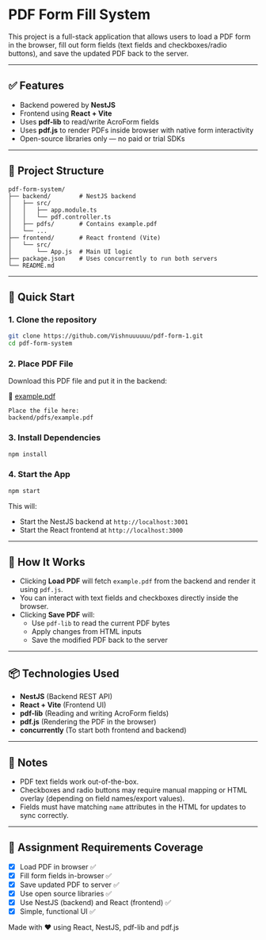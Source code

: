 # PDF Form Fill System

This project is a full-stack application that allows users to load a PDF form in the browser, fill out form fields (text fields and checkboxes/radio buttons), and save the updated PDF back to the server.

---

## ✅ Features

* Backend powered by **NestJS**
* Frontend using **React + Vite**
* Uses **pdf-lib** to read/write AcroForm fields
* Uses **pdf.js** to render PDFs inside browser with native form interactivity
* Open-source libraries only — no paid or trial SDKs

---

## 📁 Project Structure

```
pdf-form-system/
├── backend/        # NestJS backend
│   ├── src/
│   │   ├── app.module.ts
│   │   └── pdf.controller.ts
│   ├── pdfs/       # Contains example.pdf
│   └── ...
├── frontend/       # React frontend (Vite)
│   └── src/
│       └── App.js  # Main UI logic
├── package.json    # Uses concurrently to run both servers
└── README.md
```

---

## 🚀 Quick Start

### 1. Clone the repository

```bash
git clone https://github.com/Vishnuuuuuu/pdf-form-1.git
cd pdf-form-system
```

### 2. Place PDF File

Download this PDF file and put it in the backend:

📄 [example.pdf](https://drive.google.com/file/d/1cVVEue6KoJdPsUnWr4Uh1hMGeHGinxY6)

```
Place the file here:
backend/pdfs/example.pdf
```

### 3. Install Dependencies

```bash
npm install
```

### 4. Start the App

```bash
npm start
```

This will:

* Start the NestJS backend at `http://localhost:3001`
* Start the React frontend at `http://localhost:3000`

---

## 🔧 How It Works

* Clicking **Load PDF** will fetch `example.pdf` from the backend and render it using `pdf.js`.
* You can interact with text fields and checkboxes directly inside the browser.
* Clicking **Save PDF** will:
  * Use `pdf-lib` to read the current PDF bytes
  * Apply changes from HTML inputs
  * Save the modified PDF back to the server

---

## 📦 Technologies Used

* **NestJS** (Backend REST API)
* **React + Vite** (Frontend UI)
* **pdf-lib** (Reading and writing AcroForm fields)
* **pdf.js** (Rendering the PDF in the browser)
* **concurrently** (To start both frontend and backend)

---

## 🧠 Notes

* PDF text fields work out-of-the-box.
* Checkboxes and radio buttons may require manual mapping or HTML overlay (depending on field names/export values).
* Fields must have matching `name` attributes in the HTML for updates to sync correctly.

---

## 📝 Assignment Requirements Coverage

* [X] Load PDF in browser ✅
* [X] Fill form fields in-browser ✅
* [X] Save updated PDF to server ✅
* [X] Use open source libraries ✅
* [X] Use NestJS (backend) and React (frontend) ✅
* [X] Simple, functional UI ✅

 Made with ❤️ using React, NestJS, pdf-lib and pdf.js
